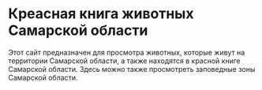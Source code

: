 # Креасная книга животных Самарской области

Этот сайт предназначен для просмотра животных, которые живут на территории Самарской области, а также находятся в красной книге Самарской области.
        Здесь можно также просмотреть заповедные зоны Самарской области.
